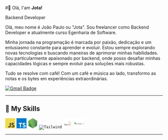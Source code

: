 #💜 Olá, I'am <strong>Jota!</strong>

Backend Developer

Olá, meu nome é João Paulo ou "Jota". Sou freelancer como Backend Developer e atualmente curso Egenharia de Software.

Minha jornada na programação é marcada por paixão, dedicação e um entusiasmo constante para aprender e evoluir.
Estou sempre explorando novas tecnologias e buscando maneiras de aprimorar minhas habilidades. Sou particularmente apaixonado por backend, onde posso desafiar minhas capacidades lógicas e sempre evoluir para soluções mais robustas.

Tudo se resolve com café! Com um café e música ao lado, transformo as notas e os bytes em experiências extraordinárias.

[![Gmail Badge](https://img.shields.io/badge/-httpsjotaa@gmail.com-986DFF?style=flat-square&logo=Gmail&logoColor=white&link=mailto:jotahgn@gmail.com)](mailto:jotahgn@gmail.com)

----

## 🚀 My Skills

<code><img height="32" src="https://raw.githubusercontent.com/github/explore/80688e429a7d4ef2fca1e82350fe8e3517d3494d/topics/javascript/javascript.png" alt="Javascript"/></code>
<code><img height="32" src="https://raw.githubusercontent.com/github/explore/80688e429a7d4ef2fca1e82350fe8e3517d3494d/topics/typescript/typescript.png" alt="Typescript"/></code>
<code><img height="32" src="https://raw.githubusercontent.com/github/explore/80688e429a7d4ef2fca1e82350fe8e3517d3494d/topics/nodejs/nodejs.png" alt="Nodejs"/></code>
<code><img height="32" src="https://pbs.twimg.com/profile_images/1730334391501488129/G0R0sjHH_400x400.jpg" alt="Tailwind"/></code>
<code><img height="32" src="https://raw.githubusercontent.com/github/explore/80688e429a7d4ef2fca1e82350fe8e3517d3494d/topics/mysql/mysql.png" alt="MySQL"/></code>
<code><img height="32" src="https://raw.githubusercontent.com/github/explore/80688e429a7d4ef2fca1e82350fe8e3517d3494d/topics/mongodb/mongodb.png" alt="MongoDB"/></code>

---
